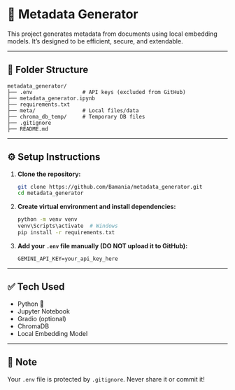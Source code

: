 # 🧠 Metadata Generator

This project generates metadata from documents using local embedding models. It’s designed to be efficient, secure, and extendable.

---

## 📁 Folder Structure

```
metadata_generator/
├── .env                # API keys (excluded from GitHub)
├── metadata_generator.ipynb
├── requirements.txt
├── meta/               # Local files/data
├── chroma_db_temp/     # Temporary DB files
├── .gitignore
├── README.md
```

---

## ⚙️ Setup Instructions

1. **Clone the repository:**

   ```bash
   git clone https://github.com/Bamania/metadata_generator.git
   cd metadata_generator
   ```

2. **Create virtual environment and install dependencies:**

   ```bash
   python -m venv venv
   venv\Scripts\activate  # Windows
   pip install -r requirements.txt
   ```

3. **Add your `.env` file manually (DO NOT upload it to GitHub):**

   ```
   GEMINI_API_KEY=your_api_key_here
   ```

---

## ✅ Tech Used

- Python 🐍
- Jupyter Notebook
- Gradio (optional)
- ChromaDB
- Local Embedding Model

---

## 🔐 Note
Your `.env` file is protected by `.gitignore`. Never share it or commit it!
